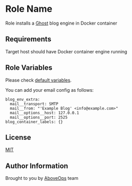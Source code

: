 Role Name
=========

Role installs a [Ghost](https://ghost.org/) blog engine in Docker container

Requirements
------------

Target host should have Docker container engine running

Role Variables
--------------

Please check [default variables](./defaults/main.yml).

You can add your email config as follows:
```
blog_env_extra: 
  mail__transport: SMTP
  mail__from: "'Example Blog' <info@example.com>"
  mail__options__host: 127.0.0.1
  mail__options__port: 2525
blog_container_labels: {}
```

License
-------

[MIT](./LICENSE)

Author Information
------------------

Brought to you by [AboveOps](https://aboveops.com) team
